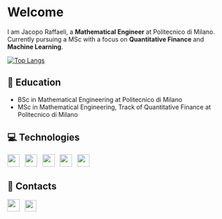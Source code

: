 # Welcome 

I am Jacopo Raffaeli, a **Mathematical Engineer** at Politecnico di Milano.
Currently pursuing a MSc with a focus on **Quantitative Finance** and **Machine Learning**.

[![Top Langs](https://github-readme-stats.vercel.app/api/top-langs/?username=jacopo-raffaeli&layout=compact&theme=transparent)](https://github.com/anuraghazra/github-readme-stats)

## 🏫 **Education**

- BSc in Mathematical Engineering at Politecnico di Milano
- MSc in Mathematical Engineering, Track of Quantitative Finance at Politecnico di Milano


## 💻 **Technologies**

<p>
    <img src='https://cdn.jsdelivr.net/gh/devicons/devicon/icons/python/python-original.svg' height='28'>  &nbsp 
    <img src='https://cdn.jsdelivr.net/gh/devicons/devicon/icons/cplusplus/cplusplus-original.svg' height='28'>  &nbsp 
    <img src='https://cdn.jsdelivr.net/gh/devicons/devicon/icons/matlab/matlab-original.svg' height='28'>  &nbsp
    <img src='https://cdn.jsdelivr.net/gh/devicons/devicon/icons/r/r-original.svg' height='28'> &nbsp
    <img src='https://cdn.jsdelivr.net/gh/devicons/devicon/icons/latex/latex-original.svg' height='28'> &nbsp
</p>

## 📲 **Contacts**

<p>
    <a href='https://www.linkedin.com/in/jacopo-raffaeli-852240303/'><img src='https://cdn.jsdelivr.net/gh/devicons/devicon/icons/linkedin/linkedin-original.svg' height='28'></a> &nbsp
    <a href='mailto:#jacoporaffaeli.business@gmail.com'><img src='https://upload.wikimedia.org/wikipedia/commons/7/7e/Gmail_icon_%282020%29.svg' height='26'></a>
</p>









